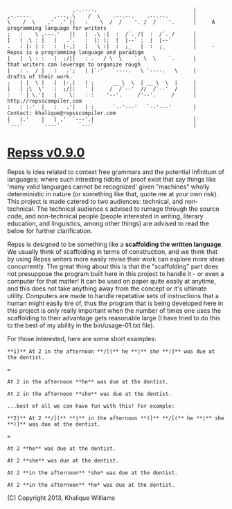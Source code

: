                          ,-.----.                               |
    ,-.----.       ,---,.\    /  \    .--.--.    .--.--.        |
    \    /  \    ,'  .' ||   :    \  /  /    '. /  /    '.      |     A programming language for writers
    ;   :    \ ,---.'   ||   |  .\ :|  :  /`. /|  :  /`. /      |
    |   | .\ : |   |   .'.   :  |: |;  |  |--` ;  |  |--`       |
    .   : |: | :   :  |-,|   |   \ :|  :  ;_   |  :  ;_         |     - Repss is a programming language and paradigm 
    |   |  \ : :   |  ;/||   : .   / \  \    `. \  \    `.      |       that writers can leverage to organize rough
    |   : .  / |   :   .';   | |`-'   `----.   \ `----.   \     |       drafts of their work.
    ;   | |  \ |   |  |-,|   | ;      __ \  \  | __ \  \  |     |
    |   | ;\  \'   :  ;/|:   ' |     /  /`--'  //  /`--'  /     |     
    :   ' | \.'|   |    \:   : :    '--'.     /'--'.     /      |     http://repsscompiler.com
    :   : :-'  |   :   .'|   | :      `--'---'   `--'---'       |     Contact: khalique@repsscompiler.com
    |   |.'    |   | ,'  `---'.|                                |
    `---'      `----'      `---`                                |
                                 
                                 

# [Repss v0.9.0](http://repsscompiler.com)
 
  Repss is idea related to context free grammars and the potential infinitum of languages; where such intresting tidbits
  of proof exist that say things like 'many valid languages cannot be recognized' given "machines" wholly deterministic in nature
  (or something like that, quote me at your own risk). This project is made catered to two audiences: technical,
  and non-technical. The technical audience s advised to rumage through the source code, and non-technical people (people interested in writing,
  literary education, and linguistics, among other things) are advised to read the below for further clarification.
    
    
  Repss is  designed to be something like a **scaffolding the written language**. We usually think of scaffolding in terms of construction,
  and we think that by using Repss writers more easily revise their work can explore more ideas concurrently. The great thing about this is that
  the "scaffolding" part does not presuppose the program built here in this project to handle it - or even a computer for that matter! 
  It can be used on paper quite easily at anytime, and this does not take anything away from the concept or it's ultimate utility.
  Computers are made to handle repetative sets of instructions that a human might easily tire of, thus the program that is being developed
  here in this project is only really important when the number of times one uses the scaffolding to their advantage gets reasonable large 
  (I have tried to do this to the best of my ability in the bin/usage-01.txt file). 
  
  
  For those interested, here are some short examples:
  
    **1)** At 2 in the afternoon **/[(** he **|** she **)]** was due at the dentist.
  
    =
  
    At 2 in the afternoon **he** was due at the dentist.

    At 2 in the afternoon **she** was due at the dentist.
  
    ...best of all we can have fun with this! For example:
  
    **2)** At 2 **/[(** **|** in the afternoon **)]** **/[(** he **|** she **)]** was due at the dentist.

    =
  
    At 2 **he** was due at the dentist.

    At 2 **she** was due at the dentist.
  
    At 2 **in the afternoon** *she* was due at the dentist.
  
    At 2 **in the afternoon** *he* was due at the dentist.
  
 
 (C) Copyright 2013, Khalique Williams
